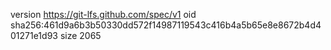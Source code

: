 version https://git-lfs.github.com/spec/v1
oid sha256:461d9a6b3b50330dd572f14987119543c416b4a5b65e8e8672b4d401271e1d93
size 2065
